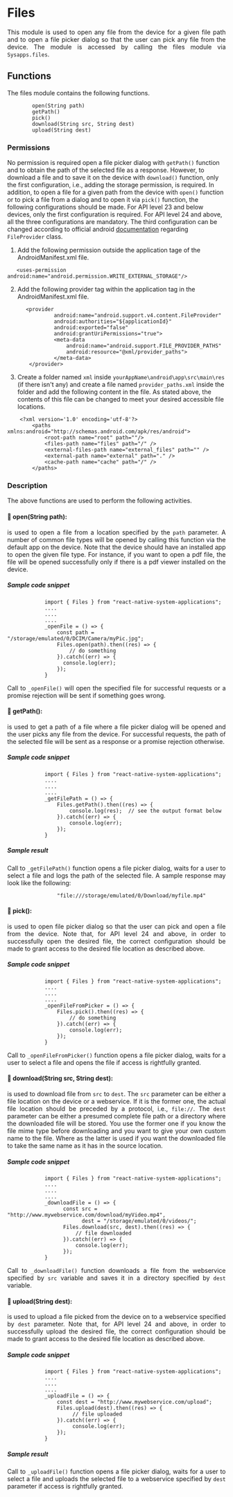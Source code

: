# Files
<p style = "text-align: justify">This module is used to open any file from the device for a given file path and to open a file picker dialog so that the user can pick any file from the device. The module is accessed by calling the files module via <code>Sysapps.files</code>.</p>

## Functions

<p style = "text-align: justify">The files module contains the following functions.</p>

``` 
        open(String path)
        getPath()
        pick()
        download(String src, String dest)
        upload(String dest)
```

### Permissions

No permission is required open a file picker dialog with <code>getPath()</code> function and to obtain the path of the selected file as a response. However, to download a file and to save it on the device with <code>download()</code> function, only the first configuration, i.e., adding the storage permission,  is required. In addition, to open a file for a given path from the device with <code>open()</code> function or to pick a file from a dialog and to open it via <code>pick()</code> function, the following  configurations should be made.
For API level 23 and below devices, only the first configuration is required. For API level 24 and above, all the three configurations are mandatory. The third configuration can be changed according to official android [documentation](https://developer.android.com/reference/android/support/v4/content/FileProvider)  regarding <code>FileProvider</code> class.

1. Add the following permission outside the application tage of the AndroidManifest.xml file.

 ```    <uses-permission android:name="android.permission.WRITE_EXTERNAL_STORAGE"/> ```

2. Add the following provider tag within the application tag in the AndroidManifest.xml file.</p>

  ```
        <provider
                 android:name="android.support.v4.content.FileProvider"
                 android:authorities="${applicationId}"
                 android:exported="false"
                 android:grantUriPermissions="true">
                 <meta-data
                     android:name="android.support.FILE_PROVIDER_PATHS"
                     android:resource="@xml/provider_paths">
                 </meta-data>
         </provider>
```

3. Create a folder named <code>xml</code> inside <code>yourAppName\android\app\src\main\res</code> (if there isn't any) and create a file named <code>provider_paths.xml</code> inside the folder and add the following content in the file. As stated above, the contents of this file can be changed to meet your desired accessible file locations.

```
    <?xml version='1.0' encoding='utf-8'?>
        <paths xmlns:android="http://schemas.android.com/apk/res/android">
            <root-path name="root" path=""/>
            <files-path name="files" path="/" />
            <external-files-path name="external_files" path="" />
            <external-path name="external" path="." />
            <cache-path name="cache" path="/" />
        </paths>
```

### Description
<p style = "text-align: justify">The above functions are used to perform the following activities.</p>

#### &#x1F537; open(String path): 

<p style = "text-align: justify">is used to open a file from a location specified by the <code>path</code> parameter. A number of common file types will be opened by calling this function via the default app on the device. Note that the device should have an installed app to open the given file type. For instance, if you want to open a pdf file, the file will be opened successfully only if there is a pdf viewer installed on the device.</p>

##### Sample code snippet

```
            import { Files } from "react-native-system-applications";
            ....
            ....
            .... 
            _openFile = () => {
                const path = "/storage/emulated/0/DCIM/Camera/myPic.jpg";
                Files.open(path).then((res) => {
                    // do something
                }).catch((err) => {
                  console.log(err);
                });
            } 
```
<p style = "text-align: justify">Call to  <code>_openFile()</code> will open the specified file for successful requests or a promise rejection will be sent if something goes wrong.</p>

#### &#x1F537; getPath(): 

<p style = "text-align: justify">is used to get a path of a file where a  file picker dialog will be opened and the user picks any file from the device. For successful requests, the path of the selected file will be sent as a response or a promise rejection otherwise. </p>

##### Sample code snippet

``` 
            import { Files } from "react-native-system-applications";
            ....
            ....
            .... 
            _getFilePath = () => {
                Files.getPath().then((res) => {
                    console.log(res);  // see the output format below
                }).catch((err) => {
                    console.log(err);
                });
            } 
```

##### Sample result 
<p style = "text-align: justify">Call to  <code>_getFilePath()</code> function opens a file picker dialog, waits for a user to select a file and logs the path of the selected file. A sample response may look like the following:

```
                "file:///storage/emulated/0/Download/myfile.mp4"
```

#### &#x1F537; pick(): 

<p style = "text-align: justify">is used to open  file picker dialog so that the user can pick and open a file from the device. Note that, for API level 24 and above, in order to successfully open the desired file, the correct configuration should be made to grant access to the desired file location as described above. </p>

##### Sample code snippet

``` 
            import { Files } from "react-native-system-applications";
            ....
            ....
            .... 
            _openFileFromPicker = () => {
                Files.pick().then((res) => {
                    // do something
                }).catch((err) => {
                    console.log(err);
                });
            } 
```


<p style = "text-align: justify">Call to  <code>_openFileFromPicker()</code> function opens a file picker dialog, waits for a user to select a file and opens the file if access is rightfully granted.</p>

#### &#x1F537; download(String src, String dest): 

<p style = "text-align: justify">is used to download file from <code>src</code> to <code>dest</code>. The <code>src</code> parameter can be either a file location on the device or a webservice. If it is the former one, the actual file location should be preceded by a protocol, i.e., <code>file://</code>. The <code>dest</code> parameter can be either a presumed complete file path or a directory where the downloaded file will be stored. You use the former one if you know the file mime type before downloading and you want to give your own custom name to the file. Where as the latter is used if you want the downloaded file to take the same name as it has in the source location.</p>

##### Sample code snippet

``` 
            import { Files } from "react-native-system-applications";
            ....
            ....
            .... 
            _downloadFile = () => {
                  const src = "http://www.mywebservice.com/download/myVideo.mp4",
                        dest = "/storage/emulated/0/videos/";
                  Files.download(src, dest).then((res) => {
                      // file downloaded
                  }).catch((err) => {
                      console.log(err);
                  });
            } 
```

<p style = "text-align: justify">Call to  <code>_downloadFile()</code> function downloads a file from the webservice specified by <code>src</code> variable and saves it in a directory specified by <code>dest</code> variable.</p>

#### &#x1F537; upload(String dest): 

<p style = "text-align: justify">is used to upload a file picked from the device on to a webservice specified by <code>dest</code> parameter. Note that, for API level 24 and above, in order to successfully upload the desired file, the correct configuration should be made to grant access to the desired file location as described above. </p>

##### Sample code snippet

``` 
            import { Files } from "react-native-system-applications";
            ....
            ....
            .... 
            _uploadFile = () => {
                const dest = "http://www.mywebservice.com/upload";
                Files.upload(dest).then((res) => {
                     // file uploaded
                }).catch((err) => {
                     console.log(err);
                });
            } 
```

##### Sample result 
<p style = "text-align: justify">Call to  <code>_uploadFile()</code> function opens a file picker dialog, waits for a user to select a file and uploads the selected file to a webservice specified by <code>dest</code> parameter if access is rightfully granted.</p>

